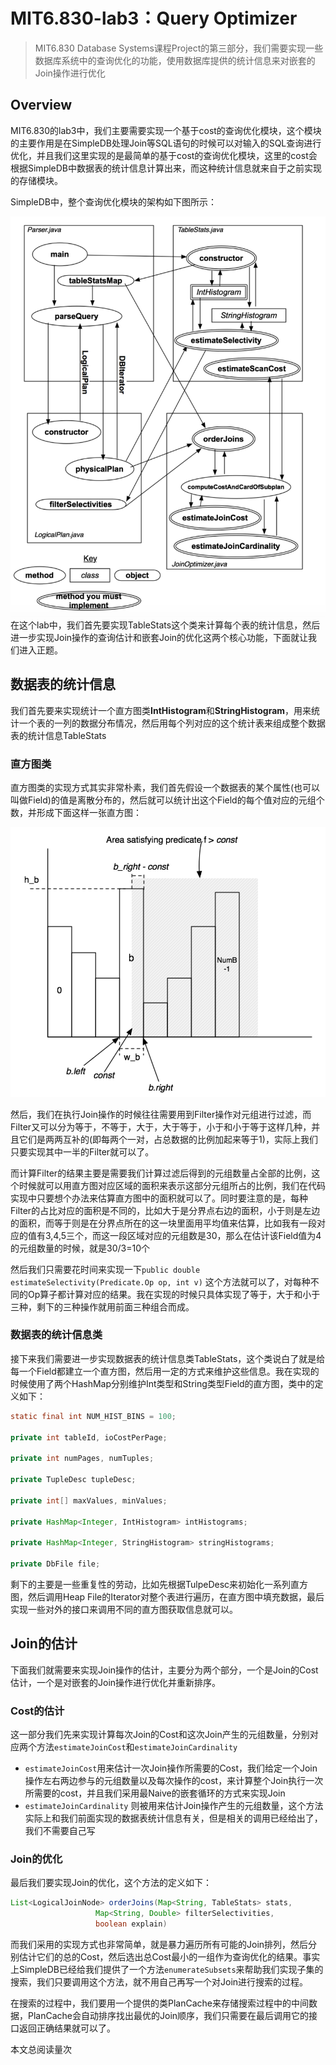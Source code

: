 # MIT6.830-lab3：Query Optimizer

> MIT6.830 Database Systems课程Project的第三部分，我们需要实现一些数据库系统中的查询优化的功能，使用数据库提供的统计信息来对嵌套的Join操作进行优化

## Overview

MIT6.830的lab3中，我们主要需要实现一个基于cost的查询优化模块，这个模块的主要作用是在SimpleDB处理Join等SQL语句的时候可以对输入的SQL查询进行优化，并且我们这里实现的是最简单的基于cost的查询优化模块，这里的cost会根据SimpleDB中数据表的统计信息计算出来，而这种统计信息就来自于之前实现的存储模块。

SimpleDB中，整个查询优化模块的架构如下图所示：

![image-20220305205309367](./static/image-20220305205309367.png)
在这个lab中，我们首先要实现TableStats这个类来计算每个表的统计信息，然后进一步实现Join操作的查询估计和嵌套Join的优化这两个核心功能，下面就让我们进入正题。

## 数据表的统计信息

我们首先要来实现统计一个直方图类**IntHistogram**和**StringHistogram**，用来统计一个表的一列的数据分布情况，然后用每个列对应的这个统计表来组成整个数据表的统计信息TableStats

### 直方图类

直方图类的实现方式其实非常朴素，我们首先假设一个数据表的某个属性(也可以叫做Field)的值是离散分布的，然后就可以统计出这个Field的每个值对应的元组个数，并形成下面这样一张直方图：

![image-20220306103851291](./static/image-20220306103851291.png)


然后，我们在执行Join操作的时候往往需要用到Filter操作对元组进行过滤，而Filter又可以分为等于，不等于，大于，大于等于，小于和小于等于这样几种，并且它们是两两互补的(即每两个一对，占总数据的比例加起来等于1)，实际上我们只要实现其中一半的Filter就可以了。

而计算Filter的结果主要是需要我们计算过滤后得到的元组数量占全部的比例，这个时候就可以用直方图对应区域的面积来表示这部分元组所占的比例，我们在代码实现中只要想个办法来估算直方图中的面积就可以了。同时要注意的是，每种Filter的占比对应的面积是不同的，比如大于是分界点右边的面积，小于则是左边的面积，而等于则是在分界点所在的这一块里面用平均值来估算，比如我有一段对应的值有3,4,5三个，而这一段区域对应的元组数是30，那么在估计该Field值为4的元组数量的时候，就是30/3=10个

然后我们只需要花时间来实现一下`public double estimateSelectivity(Predicate.Op op, int v)` 这个方法就可以了，对每种不同的Op算子都计算对应的结果。我在实现的时候只具体实现了等于，大于和小于三种，剩下的三种操作就用前面三种组合而成。

### 数据表的统计信息类

接下来我们需要进一步实现数据表的统计信息类TableStats，这个类说白了就是给每一个Field都建立一个直方图，然后用一定的方式来维护这些信息。我在实现的时候使用了两个HashMap分别维护Int类型和String类型Field的直方图，类中的定义如下：

```java
static final int NUM_HIST_BINS = 100;

private int tableId, ioCostPerPage;

private int numPages, numTuples;

private TupleDesc tupleDesc;

private int[] maxValues, minValues;

private HashMap<Integer, IntHistogram> intHistograms;

private HashMap<Integer, StringHistogram> stringHistograms;

private DbFile file;
```

剩下的主要是一些重复性的劳动，比如先根据TulpeDesc来初始化一系列直方图，然后调用Heap File的Iterator对整个表进行遍历，在直方图中填充数据，最后实现一些对外的接口来调用不同的直方图获取信息就可以。

## Join的估计

下面我们就需要来实现Join操作的估计，主要分为两个部分，一个是Join的Cost估计，一个是对嵌套的Join操作进行优化并重新排序。

### Cost的估计

这一部分我们先来实现计算每次Join的Cost和这次Join产生的元组数量，分别对应两个方法`estimateJoinCost`和`estimateJoinCardinality` 

- `estimateJoinCost`用来估计一次Join操作所需要的Cost，我们给定一个Join操作左右两边参与的元组数量以及每次操作的cost，来计算整个Join执行一次所需要的cost，并且我们采用最Naive的嵌套循环的方式来实现Join
- `estimateJoinCardinality` 则被用来估计Join操作产生的元组数量，这个方法实际上和我们前面实现的数据表统计信息有关，但是相关的调用已经给出了，我们不需要自己写

### Join的优化

最后我们要实现Join的优化，这个方法的定义如下：

```java
List<LogicalJoinNode> orderJoins(Map<String, TableStats> stats, 
                   Map<String, Double> filterSelectivities,  
                   boolean explain)
```

而我们采用的实现方式也非常简单，就是暴力遍历所有可能的Join排列，然后分别估计它们的总的Cost，然后选出总Cost最小的一组作为查询优化的结果。事实上SimpleDB已经给我们提供了一个方法`enumerateSubsets`来帮助我们实现子集的搜索，我们只要调用这个方法，就不用自己再写一个对Join进行搜索的过程。

在搜索的过程中，我们要用一个提供的类PlanCache来存储搜索过程中的中间数据，PlanCache会自动排序找出最优的Join顺序，我们只需要在最后调用它的接口返回正确结果就可以了。





<span id=busuanzi_container_page_pv>本文总阅读量<span id=busuanzi_value_page_pv></span>次</span>


